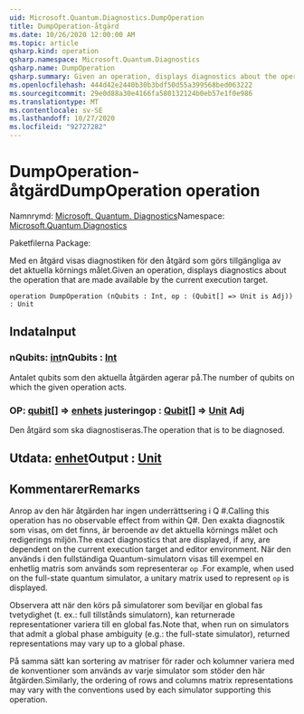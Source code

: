 ```yaml
---
uid: Microsoft.Quantum.Diagnostics.DumpOperation
title: DumpOperation-åtgärd
ms.date: 10/26/2020 12:00:00 AM
ms.topic: article
qsharp.kind: operation
qsharp.namespace: Microsoft.Quantum.Diagnostics
qsharp.name: DumpOperation
qsharp.summary: Given an operation, displays diagnostics about the operation that are made available by the current execution target.
ms.openlocfilehash: 444d42e2440b30b3bdf50d55a399568bed063222
ms.sourcegitcommit: 29e0d88a30e4166fa580132124b0eb57e1f0e986
ms.translationtype: MT
ms.contentlocale: sv-SE
ms.lasthandoff: 10/27/2020
ms.locfileid: "92727282"
---
```

# <a name="dumpoperation-operation"></a><span data-ttu-id="dc900-102">DumpOperation-åtgärd</span><span class="sxs-lookup"><span data-stu-id="dc900-102">DumpOperation operation</span></span>

<span data-ttu-id="dc900-103">Namnrymd: [Microsoft. Quantum. Diagnostics](xref:Microsoft.Quantum.Diagnostics)</span><span class="sxs-lookup"><span data-stu-id="dc900-103">Namespace: [Microsoft.Quantum.Diagnostics](xref:Microsoft.Quantum.Diagnostics)</span></span>

<span data-ttu-id="dc900-104">Paketfilerna [](https://nuget.org/packages/)</span><span class="sxs-lookup"><span data-stu-id="dc900-104">Package: [](https://nuget.org/packages/)</span></span>


<span data-ttu-id="dc900-105">Med en åtgärd visas diagnostiken för den åtgärd som görs tillgängliga av det aktuella körnings målet.</span><span class="sxs-lookup"><span data-stu-id="dc900-105">Given an operation, displays diagnostics about the operation that are made available by the current execution target.</span></span>

```qsharp
operation DumpOperation (nQubits : Int, op : (Qubit[] => Unit is Adj)) : Unit
```


## <a name="input"></a><span data-ttu-id="dc900-106">Indata</span><span class="sxs-lookup"><span data-stu-id="dc900-106">Input</span></span>

### <a name="nqubits--int"></a><span data-ttu-id="dc900-107">nQubits: [int](xref:microsoft.quantum.lang-ref.int)</span><span class="sxs-lookup"><span data-stu-id="dc900-107">nQubits : [Int](xref:microsoft.quantum.lang-ref.int)</span></span>

<span data-ttu-id="dc900-108">Antalet qubits som den aktuella åtgärden agerar på.</span><span class="sxs-lookup"><span data-stu-id="dc900-108">The number of qubits on which the given operation acts.</span></span>


### <a name="op--qubit--unit-adj"></a><span data-ttu-id="dc900-109">OP: [qubit](xref:microsoft.quantum.lang-ref.qubit)[] => [enhets](xref:microsoft.quantum.lang-ref.unit) justering</span><span class="sxs-lookup"><span data-stu-id="dc900-109">op : [Qubit](xref:microsoft.quantum.lang-ref.qubit)[] => [Unit](xref:microsoft.quantum.lang-ref.unit) Adj</span></span>

<span data-ttu-id="dc900-110">Den åtgärd som ska diagnostiseras.</span><span class="sxs-lookup"><span data-stu-id="dc900-110">The operation that is to be diagnosed.</span></span>



## <a name="output--unit"></a><span data-ttu-id="dc900-111">Utdata: [enhet](xref:microsoft.quantum.lang-ref.unit)</span><span class="sxs-lookup"><span data-stu-id="dc900-111">Output : [Unit](xref:microsoft.quantum.lang-ref.unit)</span></span>



## <a name="remarks"></a><span data-ttu-id="dc900-112">Kommentarer</span><span class="sxs-lookup"><span data-stu-id="dc900-112">Remarks</span></span>

<span data-ttu-id="dc900-113">Anrop av den här åtgärden har ingen underrättsering i Q #.</span><span class="sxs-lookup"><span data-stu-id="dc900-113">Calling this operation has no observable effect from within Q#.</span></span> <span data-ttu-id="dc900-114">Den exakta diagnostik som visas, om det finns, är beroende av det aktuella körnings målet och redigerings miljön.</span><span class="sxs-lookup"><span data-stu-id="dc900-114">The exact diagnostics that are displayed, if any, are dependent on the current execution target and editor environment.</span></span>
<span data-ttu-id="dc900-115">När den används i den fullständiga Quantum-simulatorn visas till exempel en enhetlig matris som används som representerar `op` .</span><span class="sxs-lookup"><span data-stu-id="dc900-115">For example, when used on the full-state quantum simulator, a unitary matrix used to represent `op` is displayed.</span></span>

<span data-ttu-id="dc900-116">Observera att när den körs på simulatorer som beviljar en global fas tvetydighet (t. ex.: full tillstånds simulatorn), kan returnerade representationer variera till en global fas.</span><span class="sxs-lookup"><span data-stu-id="dc900-116">Note that, when run on simulators that admit a global phase ambiguity (e.g.: the full-state simulator), returned representations may vary up to a global phase.</span></span>

<span data-ttu-id="dc900-117">På samma sätt kan sortering av matriser för rader och kolumner variera med de konventioner som används av varje simulator som stöder den här åtgärden.</span><span class="sxs-lookup"><span data-stu-id="dc900-117">Similarly, the ordering of rows and columns matrix representations may vary with the conventions used by each simulator supporting this operation.</span></span>